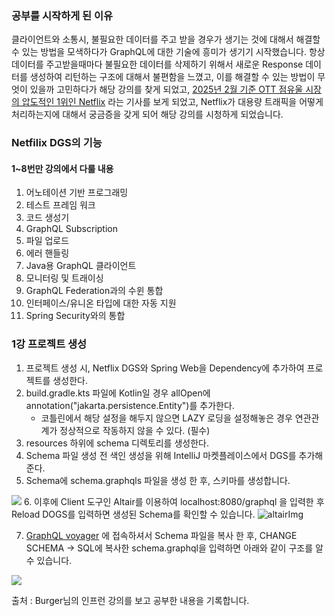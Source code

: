 
### 공부를 시작하게 된 이유
클라이언트와 소통시, 불필요한 데이터를 주고 받을 경우가 생기는 것에 대해서 해결할 수 있는 방법을 모색하다가
GraphQL에 대한 기술에 흥미가 생기기 시작했습니다. 항상 데이터를 주고받을때마다 불필요한 데이터를 삭제하기 위해서
새로운 Response 데이터를 생성하여 리턴하는 구조에 대해서 불편함을 느꼈고, 이를 해결할 수 있는 방법이 무엇이 있을까
고민하다가 해당 강의를 찾게 되었고, [2025년 2월 기준 OTT 점유울 시장의 압도적인 1위인 Netflix](https://ddaily.co.kr/m/page/view/2025021812420068344)
라는 기사를 보게 되었고, Netflix가 대용량 트래픽을 어떻게 처리하는지에 대해서 궁금증을 갖게 되어 해당 강의를
시청하게 되었습니다.

### Netfilix DGS의 기능
#### 1~8번만 강의에서 다룰 내용

1. 어노테이션 기반 프로그래밍
2. 테스트 프레임 워크
3. 코드 생성기
4. GraphQL Subscription
5. 파일 업로드
6. 에러 핸들링
7. Java용 GraphQL 클라이언트
8. 모니터링 및 트래이싱
9. GraphQL Federation과의 수윈 통합
10. 인터페이스/유니온 타입에 대한 자동 지원
11. Spring Security와의 통합


### 1강 프로젝트 생성
1. 프로젝트 생성 시, Netflix DGS와 Spring Web을 Dependency에 추가하여 프로젝트를 생성한다.
2. build.gradle.kts 파일에 Kotlin일 경우 allOpen에 annotation("jakarta.persistence.Entity")를 추가한다.
   - 코틀린에서 해당 설정을 해두지 않으면 LAZY 로딩을 설정해놓은 경우 연관관계가 정상적으로 작동하지 않을 수 있다. (필수)
3. resources 하위에 schema 디렉토리를 생성한다.
4. Schema 파일 생성 전 색인 생성을 위해 IntelliJ 마켓플레이스에서 DGS를 추가해준다.
5. Schema에 schema.graphqls 파일을 생성 한 후, 스키마를 생성합니다.
<img src="https://i.postimg.cc/GtmbnhQD/22.png"/>
6. 이후에 Client 도구인 Altair를 이용하여 localhost:8080/graphql 을 입력한 후 Reload DOGS를 입력하면 생성된 Schema를 확인할 수 있습니다.

<img src="https://i.postimg.cc/j5XR1JzK/11.png" alt="altairImg"/>

7. [GraphQL voyager](https://graphql-kit.com/graphql-voyager/) 에 접속하셔서 Schema
파일을 복사 한 후, CHANGE SCHEMA -> SQL에 복사한 schema.graphql을 입력하면 아래와 같이 구조를
알 수 있습니다.

<img src="https://i.postimg.cc/tTXjFC8c/33.png">





출처 : Burger님의 인프런 강의를 보고 공부한 내용을 기록합니다.
